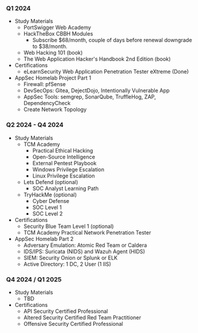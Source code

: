 ### Q1 2024
- Study Materials
	- PortSwigger Web Academy
	- HackTheBox CBBH Modules
		- Subscribe $68/month, couple of days before renewal downgrade to $38/month.
	- Web Hacking 101 (book)
	- The Web Application Hacker's Handbook 2nd Edition (book)
- Certifications
	- eLearnSecurity Web Application Penetration Tester eXtreme (Done)
- AppSec Homelab Project Part 1
	- Firewall: pfSense
	- DevSecOps: Gitea, DejectDojo, Intentionally Vulnerable App
	- AppSec Tools: semgrep, SonarQube, TruffleHog, ZAP, DependencyCheck
	- Create Network Topology
### Q2 2024 - Q4 2024
- Study Materials
	- TCM Academy
		- Practical Ethical Hacking
		- Open-Source Intelligence
		- External Pentest Playbook
		- Windows Privilege Escalation
		- Linux Privilege Escalation
	- Lets Defend (optional)
		- SOC Analyst Learning Path
	- TryHackMe (optional)
		- Cyber Defense
		- SOC Level 1
		- SOC Level 2
- Certifications
	- Security Blue Team Level 1 (optional)
	- TCM Academy Practical Network Penetration Tester
- AppSec Homelab Part 2
	- Adversary Emulation: Atomic Red Team or Caldera
	- IDS/IPS: Suricata (NIDS) and Wazuh Agent (HIDS)
	- SIEM: Security Onion or Splunk or ELK
	- Active Directory: 1 DC, 2 User (1 IIS)
### Q4 2024 / Q1 2025
- Study Materials
	- TBD
- Certifications
	- API Security Certified Professional
	- Altered Security Certified Red Team Practitioner
	- Offensive Security Certified Professional